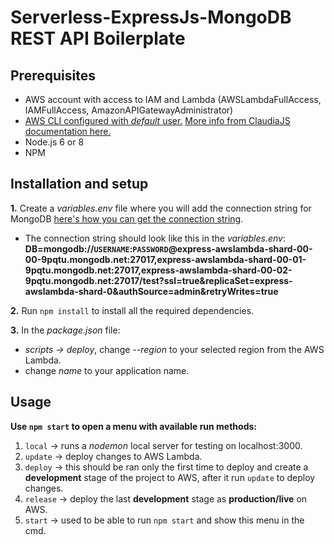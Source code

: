 # Serverless-ExpressJs-MongoDB REST API Boilerplate

## Prerequisites
- AWS account with access to IAM and Lambda (AWSLambdaFullAccess, IAMFullAccess, AmazonAPIGatewayAdministrator)
- [AWS CLI configured with *default* user.](https://docs.aws.amazon.com/cli/latest/userguide/cli-chap-getting-started.html) [More info from ClaudiaJS documentation here.](https://claudiajs.com/tutorials/installing.html)
- Node.js 6 or 8
- NPM

## Installation and setup
**1.** Create a *variables.env* file where you will add the connection string for MongoDB [here's how you can get the connection string](https://hackernoon.com/building-a-serverless-rest-api-with-node-js-and-mongodb-2e0ed0638f47#0027).
  - The connection string should look like this in the *variables.env*: **DB=mongodb://`USERNAME`:`PASSWORD`@express-awslambda-shard-00-00-9pqtu.mongodb.net:27017,express-awslambda-shard-00-01-9pqtu.mongodb.net:27017,express-awslambda-shard-00-02-9pqtu.mongodb.net:27017/test?ssl=true&replicaSet=express-awslambda-shard-0&authSource=admin&retryWrites=true**

**2.** Run `npm install` to install all the required dependencies.

**3.** In the *package.json* file:
- *scripts -> deploy*, change *--region* to your selected region from the AWS Lambda.
- change *name* to your application name.

## Usage
**Use `npm start` to open a menu with available run methods:**
1. `local` -> runs a *nodemon* local server for testing on localhost:3000.
2. `update` -> deploy changes to AWS Lambda.
3. `deploy` -> this should be ran only the first time to deploy and create a **development** stage of the project to AWS, after it run `update` to deploy changes.
4. `release` -> deploy the last **development** stage as **production/live** on AWS.
5. `start` -> used to be able to run `npm start` and show this menu in the cmd.
